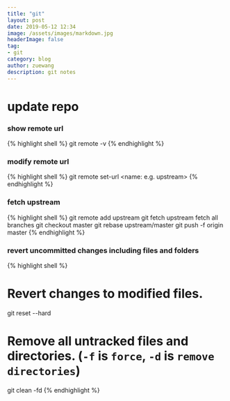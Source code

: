 ```yaml
---
title: "git"
layout: post
date: 2019-05-12 12:34
image: /assets/images/markdown.jpg
headerImage: false
tag:
- git
category: blog
author: zuewang
description: git notes
---
```


# update repo

### show remote url
{% highlight shell %}
git remote -v
{% endhighlight %}

### modify remote url
{% highlight shell %}
git remote set-url <name: e.g. upstream> <url>
{% endhighlight %}

### fetch upstream
{% highlight shell %}
git remote add upstream <git url>
git fetch upstream fetch all branches
git checkout master
git rebase upstream/master
git push -f origin master
{% endhighlight %}

### revert uncommitted changes including files and folders
{% highlight shell %}
# Revert changes to modified files.
git reset --hard

# Remove all untracked files and directories. (`-f` is `force`, `-d` is `remove directories`)
git clean -fd
{% endhighlight %}